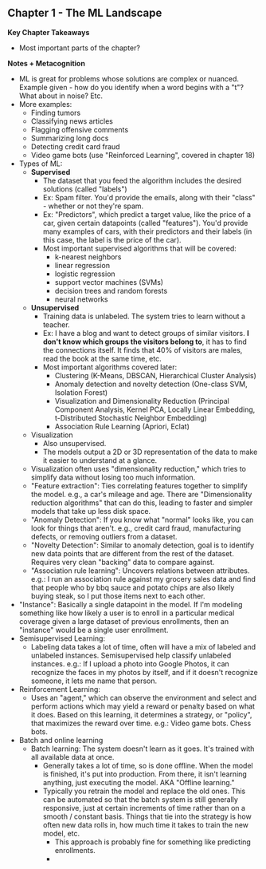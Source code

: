 ## Chapter 1 - The ML Landscape

**Key Chapter Takeaways**
- Most important parts of the chapter?

**Notes + Metacognition**
- ML is great for problems whose solutions are complex or nuanced. Example given - how do you identify when a word begins with a "t"? What about in noise? Etc. 
- More examples:
	- Finding tumors
	- Classifying news articles
	- Flagging offensive comments
	- Summarizing long docs
	- Detecting credit card fraud
	- Video game bots (use "Reinforced Learning", covered in chapter 18)
- Types of ML:
	- **Supervised** 
		- The dataset that you feed the algorithm includes the desired solutions (called "labels")
		- Ex: Spam filter. You'd provide the emails, along with their "class" - whether or not they're spam.
		- Ex: "Predictors", which predict a target value, like the price of a car, given certain datapoints (called "features"). You'd provide many examples of cars, with their predictors and their labels (in this case, the label is the price of the car).
		- Most important supervised algorithms that will be covered:
			- k-nearest neighbors
			- linear regression
			- logistic regression
			- support vector machines (SVMs)
			- decision trees and random forests
			- neural networks
	- **Unsupervised**
		- Training data is unlabeled. The system tries to learn without a teacher.
		- Ex: I have a blog and want to detect groups of similar visitors. **I don't know which groups the visitors belong to**, it has to find the connections itself. It finds that 40% of visitors are males, read the book at the same time, etc.
		- Most important algorithms covered later:
			- Clustering (K-Means, DBSCAN, Hierarchical Cluster Analysis)
			- Anomaly detection and novelty detection (One-class SVM, Isolation Forest)
			- Visualization and Dimensionality Reduction (Principal Component Analysis, Kernel PCA, Locally Linear Embedding, t-Distributed Stochastic Neighbor Embedding)
			- Association Rule Learning (Apriori, Eclat)
	- Visualization
		- Also unsupervised.
		- The models output a 2D or 3D representation of the data to make it easier to understand at a glance.
	- Visualization often uses "dimensionality reduction," which tries to simplify data without losing too much information.
	- "Feature extraction": Ties correlating features together to simplify the model. e.g., a car's mileage and age. There are "Dimensionality reduction algorithms" that can do this, leading to faster and simpler models that take up less disk space.
	- "Anomaly Detection": If you know what "normal" looks like, you can look for things that aren't. e.g., credit card fraud, manufacturing defects, or removing outliers from a dataset.
	- "Novelty Detection": Similar to anomaly detection, goal is to identify new data points that are different from the rest of the dataset. Requires very clean "backing" data to compare against.
	- "Association rule learning": Uncovers relations between attributes. e.g.: I run an association rule against my grocery sales data and find that people who by bbq sauce and potato chips are also likely buying steak, so I put those items next to each other.
- "Instance": Basically a single datapoint in the model. If I'm modeling something like how likely a user is to enroll in a particular medical coverage given a large dataset of previous enrollments, then an "instance" would be a single user enrollment.
- Semisupervised Learning: 
	- Labeling data takes a lot of time, often will have a mix of labeled and unlabeled instances. Semisupervised help classify unlabeled instances. e.g.: If I upload a photo into Google Photos, it can recognize the faces in my photos by itself, and if it doesn't recognize someone, it lets me name that person.
- Reinforcement Learning:
	- Uses an "agent," which can observe the environment and select and perform actions which may yield a reward or penalty based on what it does. Based on this learning, it determines a strategy, or "policy", that maximizes the reward over time. e.g.: Video game bots. Chess bots.
- Batch and online learning
	- Batch learning: The system doesn't learn as it goes. It's trained with all available data at once.
		- Generally takes a lot of time, so is done offline. When the model is finished, it's put into production. From there, it isn't learning anything, just executing the model. AKA "Offline learning."
		- Typically you retrain the model and replace the old ones. This can be automated so that the batch system is still generally responsive, just at certain increments of time rather than on a smooth / constant basis. Things that tie into the strategy is how often new data rolls in, how much time it takes to train the new model, etc.
			- This approach is probably fine for something like predicting enrollments.
			- 



<!--stackedit_data:
eyJoaXN0b3J5IjpbLTc0Mzc1NDk2LC0xMzY2NzY2MDk0LC04OT
gwOTI0NDYsLTE5MzQ5NTIxMjksLTU3NDk5NDg1NiwxOTc4NzU1
NjExLDIxMDI4NjY3NzcsMzA4NjQyODMzXX0=
-->